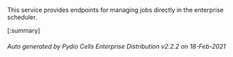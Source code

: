 






This service provides endpoints for managing jobs directly in the enterprise scheduler.

[:summary]

###### Auto generated by Pydio Cells Enterprise Distribution v2.2.2 on 18-Feb-2021
